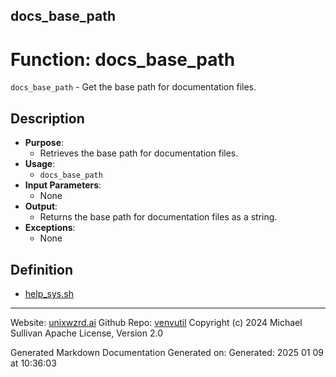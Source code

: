 ## docs_base_path
# Function: docs_base_path
 `docs_base_path` - Get the base path for documentation files.
## Description
- **Purpose**:
  - Retrieves the base path for documentation files.
- **Usage**: 
  - `docs_base_path`
- **Input Parameters**: 
  - None
- **Output**: 
  - Returns the base path for documentation files as a string.
- **Exceptions**: 
  - None

## Definition 

* [help_sys.sh](../help_sys_sh.md)
---

Website: [unixwzrd.ai](https://unixwzrd.ai)
Github Repo: [venvutil](https://github.com/unixwzrd/venvutil)
Copyright (c) 2024 Michael Sullivan
Apache License, Version 2.0

Generated Markdown Documentation
Generated on: Generated: 2025 01 09 at 10:36:03
